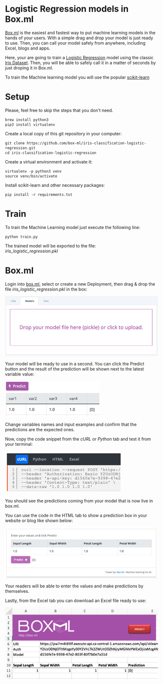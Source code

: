 # Logistic Regression models in Box.ml
[Box.ml](https://box.ml/login) is the easiest and fastest way to put machine learning models in the hands of your users. With a simple drag and drop your model is just ready to use. Then, you can call your model safely from anywhere, including Excel, blogs and apps. 

Here, your are going to train a [Logistic Regression](https://en.wikipedia.org/wiki/Logistic_regression) model using the classic [Iris Dataset](https://en.wikipedia.org/wiki/Iris_flower_data_set). Then, you will be able to safely call it in a matter of seconds by just droping it in Box.ml.

To train the Machine learning model you will use the popular [scikit-learn](https://scikit-learn.org/stable/modules/generated/sklearn.linear_model.LogisticRegression.html)

# Setup
Please, feel free to skip the steps that you don't need.
```
brew install python3
pip3 install virtualenv
```

Create a local copy of this git repository in your computer:
```
git clone https://github.com/box-ml/iris-classification-logistic-regression.git
cd iris-classification-logistic-regression
```

Create a virtual environment and activate it:
```
virtualenv -p python3 venv
source venv/bin/activate
```

Install scikit-learn and other necessary packages:
```
pip install -r requirements.txt
```

# Train
To train the Machine Learning model just execute the following line:
```
python train.py
```

The trained model will be exported to the file:  
*iris_logistic_regression.pkl*

# Box.ml
Login into [box.ml](https://box.ml/login), select or create a new Deployment, then drag & drop the file *iris_logistic_regression.pkl* in the box:  

![Box.ml drop model box](img/drop.png)

Your model will be ready to use in a second. You can click the Predict button and the result of the prediction will be shown next to the latest variable value:

![Box.ml predicting](img/predict.png)

Change variables names and input examples and confirm that the predictions are the expected ones.

Now, copy the code snippet from the *cURL* or *Python* tab and test it from your terminal:

![Box.ml predicting](img/code.png)

You should see the predictions coming from your model that is now live in box.ml.

You can use the code in the HTML tab to show a prediction box in your website or blog like shown below:

![Box.ml predicting widget](img/blog.png)

Your readers will be able to enter the values and make predictions by themselves.

Lastly, from the Excel tab you can download an Excel file ready to use:

![Box.ml predicting from Excel](img/excel.png)